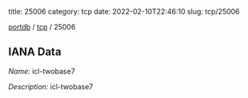 title: 25006
category: tcp
date: 2022-02-10T22:46:10
slug: tcp/25006

[portdb](/) / [tcp](/category/tcp.html) / 25006


## IANA Data

_Name:_ icl-twobase7

_Description:_ icl-twobase7

